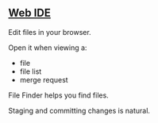 ## [Web IDE](https://docs.gitlab.com/ee/user/project/web_ide/index.html)

Edit files in your browser.  

Open it when viewing a:
* file
* file list
* merge request

File Finder helps you find files.  

Staging and committing changes is natural.  
